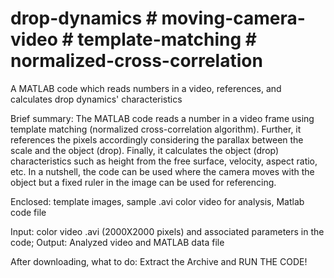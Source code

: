 # drop-dynamics # moving-camera-video # template-matching # normalized-cross-correlation
A MATLAB code which reads numbers in a video, references, and calculates drop dynamics' characteristics 

Brief summary: The MATLAB code reads a number in a video frame using template matching (normalized cross-correlation algorithm). 
Further, it references the pixels accordingly considering the parallax between the scale and the object (drop). 
Finally, it calculates the object (drop) characteristics such as height from the free surface, velocity, aspect ratio, etc.
In a nutshell, the code can be used where the camera moves with the object but a fixed ruler in the image can be used for referencing.

Enclosed: template images, sample .avi color video for analysis, Matlab code file

Input: color video .avi (2000X2000 pixels) and associated parameters in the code; Output: Analyzed video and MATLAB data file

After downloading, what to do: Extract the Archive and RUN THE CODE!
